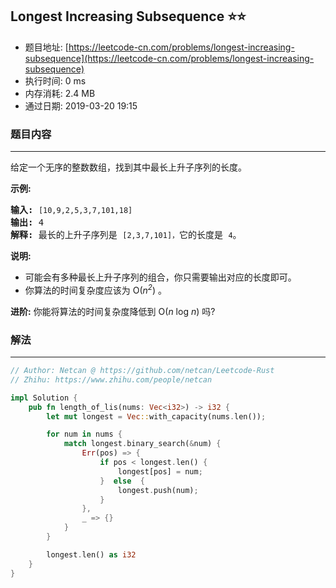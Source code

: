 ## Longest Increasing Subsequence :star::star:
- 题目地址: [https://leetcode-cn.com/problems/longest-increasing-subsequence](https://leetcode-cn.com/problems/longest-increasing-subsequence)
- 执行时间: 0 ms 
- 内存消耗: 2.4 MB
- 通过日期: 2019-03-20 19:15

### 题目内容
---
<p>给定一个无序的整数数组，找到其中最长上升子序列的长度。</p>

<p><strong>示例:</strong></p>

<pre><strong>输入:</strong> <code>[10,9,2,5,3,7,101,18]
</code><strong>输出: </strong>4 
<strong>解释: </strong>最长的上升子序列是 <code>[2,3,7,101]，</code>它的长度是 <code>4</code>。</pre>

<p><strong>说明:</strong></p>

<ul>
	<li>可能会有多种最长上升子序列的组合，你只需要输出对应的长度即可。</li>
	<li>你算法的时间复杂度应该为 O(<em>n<sup>2</sup></em>) 。</li>
</ul>

<p><strong>进阶:</strong> 你能将算法的时间复杂度降低到 O(<em>n</em> log <em>n</em>) 吗?</p>


### 解法
---
```rust
// Author: Netcan @ https://github.com/netcan/Leetcode-Rust
// Zhihu: https://www.zhihu.com/people/netcan

impl Solution {
    pub fn length_of_lis(nums: Vec<i32>) -> i32 {
        let mut longest = Vec::with_capacity(nums.len());

        for num in nums {
            match longest.binary_search(&num) {
                Err(pos) => {
                    if pos < longest.len() {
                        longest[pos] = num;
                    }  else  {
                        longest.push(num);
                    }
                },
                _ => {}
            }
        }

        longest.len() as i32
    }
}


```